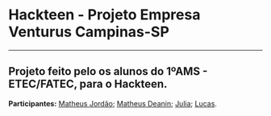 # Hackteen - Projeto Empresa Venturus Campinas-SP
---
Projeto feito pelo os alunos do 1ºAMS - ETEC/FATEC, para o Hackteen.
---



**Participantes:** [Matheus Jordão](https://github.com/MatheusJordao12/); [Matheus Deanin](https://github.com/MatheusDeanin/); [Julia](); [Lucas]().
